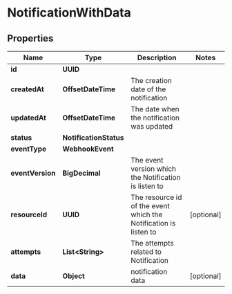 

# NotificationWithData


## Properties

| Name | Type | Description | Notes |
|------------ | ------------- | ------------- | -------------|
|**id** | **UUID** |  |  |
|**createdAt** | **OffsetDateTime** | The creation date of the notification |  |
|**updatedAt** | **OffsetDateTime** | The date when the notification was updated |  |
|**status** | **NotificationStatus** |  |  |
|**eventType** | **WebhookEvent** |  |  |
|**eventVersion** | **BigDecimal** | The event version which the Notification is listen to |  |
|**resourceId** | **UUID** | The resource id of the event which the Notification is listen to |  [optional] |
|**attempts** | **List&lt;String&gt;** | The attempts related to Notification |  |
|**data** | **Object** | notification data |  [optional] |



